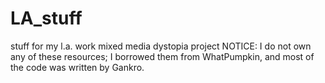 # LA_stuff
stuff for my l.a. work mixed media dystopia project
NOTICE: I do not own any of these resources; I borrowed them from WhatPumpkin, and most of the code was written by Gankro.
